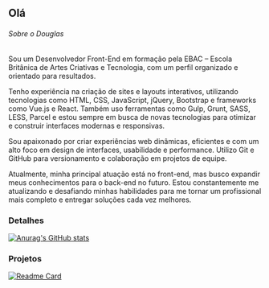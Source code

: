 ## Olá 


###### Sobre o Douglas
Sou um Desenvolvedor Front-End em formação pela EBAC – Escola Britânica de Artes Criativas e Tecnologia, com um perfil organizado e orientado para resultados.

Tenho experiência na criação de sites e layouts interativos, utilizando tecnologias como HTML, CSS, JavaScript, jQuery, Bootstrap e frameworks como Vue.js e React. Também uso ferramentas como Gulp, Grunt, SASS, LESS, Parcel e estou sempre em busca de novas tecnologias para otimizar e construir interfaces modernas e responsivas.

Sou apaixonado por criar experiências web dinâmicas, eficientes e com um alto foco em design de interfaces, usabilidade e performance. Utilizo Git e GitHub para versionamento e colaboração em projetos de equipe.

Atualmente, minha principal atuação está no front-end, mas busco expandir meus conhecimentos para o back-end no futuro. Estou constantemente me atualizando e desafiando minhas habilidades para me tornar um profissional mais completo e entregar soluções cada vez melhores.

### Detalhes

[![Anurag's GitHub stats](https://github-readme-stats.vercel.app/api?username=DouglasRibeiro84&show_icons=true&theme=dark)](https://github.com/anuraghazra/github-readme-stats)

### Projetos

[![Readme Card](https://github-readme-stats.vercel.app/api/pin/?username=DouglasRibeiro84&repo=DouglasRibeiro84.github.io&theme=dark)](https://github.com/anuraghazra/github-readme-stats)
